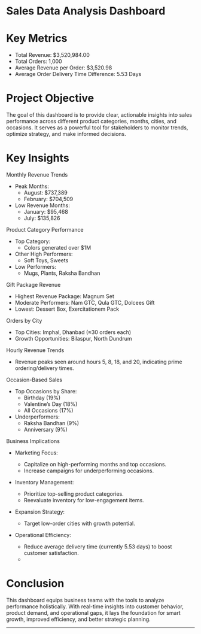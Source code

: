 # Sales Data Analysis Dashboard

# Key Metrics

- Total Revenue: $3,520,984.00  
- Total Orders: 1,000  
- Average Revenue per Order: $3,520.98  
- Average Order Delivery Time Difference: 5.53 Days

# Project Objective

The goal of this dashboard is to provide clear, actionable insights into sales performance across different 
product categories, months, cities, and occasions. It serves as a powerful tool for stakeholders to monitor trends, optimize strategy, and make informed decisions.

# Key Insights
Monthly Revenue Trends
- Peak Months:  
  - August: $737,389  
  - February: $704,509  
- Low Revenue Months:  
  - January: $95,468  
  - July: $135,826  

Product Category Performance
- Top Category:  
  - Colors generated over $1M
- Other High Performers: 
  - Soft Toys, Sweets
- Low Performers:  
  - Mugs, Plants, Raksha Bandhan

Gift Package Revenue
- Highest Revenue Package: Magnum Set  
- Moderate Performers: Nam GTC, Qula GTC, Dolcees Gift  
- Lowest: Dessert Box, Exercitationem Pack

Orders by City
- Top Cities: Imphal, Dhanbad (≈30 orders each)  
- Growth Opportunities: Bilaspur, North Dundrum

Hourly Revenue Trends
- Revenue peaks seen around hours 5, 8, 18, and 20, indicating prime ordering/delivery times.

Occasion-Based Sales
- Top Occasions by Share:
  - Birthday (19%)  
  - Valentine’s Day (18%)  
  - All Occasions (17%)  
- Underperformers:  
  - Raksha Bandhan (9%)  
  - Anniversary (9%)

Business Implications

- Marketing Focus:  
  - Capitalize on high-performing months and top occasions.  
  - Increase campaigns for underperforming occasions.

- Inventory Management:  
  - Prioritize top-selling product categories.  
  - Reevaluate inventory for low-engagement items.

- Expansion Strategy:
  - Target low-order cities with growth potential.

- Operational Efficiency:  
  - Reduce average delivery time (currently 5.53 days) to boost customer satisfaction.
  - 
# Conclusion

This dashboard equips business teams with the tools to analyze performance holistically. 
With real-time insights into customer behavior, product demand, and operational gaps, it lays the foundation for smart growth, improved efficiency, and better strategic planning.

---

